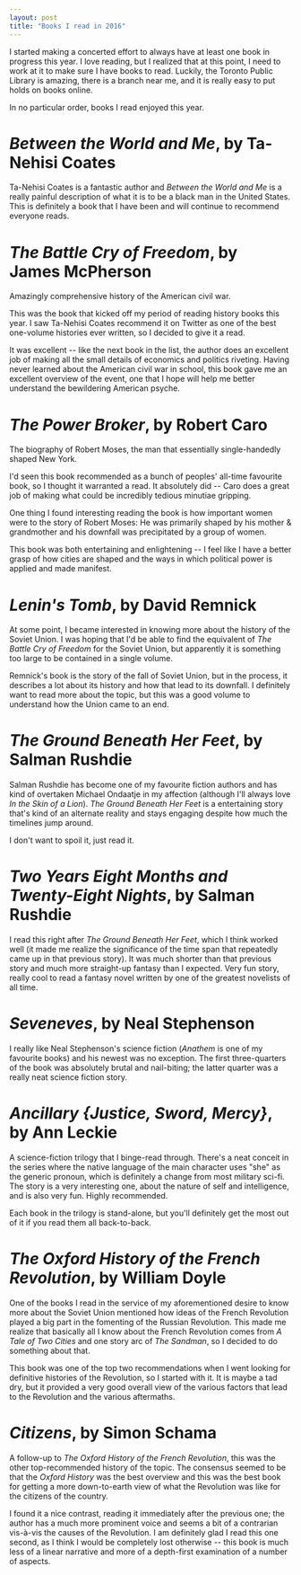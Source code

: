 ```yaml
---
layout: post
title: "Books I read in 2016"
---
```


I started making a concerted effort to always have at least one book in progress this year.
I love reading, but I realized that at this point, I need to work at it to make sure I have books to read.
Luckily, the Toronto Public Library is amazing, there is a branch near me, and it is really easy to put holds on books online.

In no particular order, books I read enjoyed this year.

# *Between the World and Me*, by Ta-Nehisi Coates

Ta-Nehisi Coates is a fantastic author and *Between the World and Me* is a really painful description of what it is to be a black man in the United States.
This is definitely a book that I have been and will continue to recommend everyone reads.

# *The Battle Cry of Freedom*, by James McPherson

Amazingly comprehensive history of the American civil war.

This was the book that kicked off my period of reading history books this year.
I saw Ta-Nehisi Coates recommend it on Twitter as one of the best one-volume histories ever written, so I decided to give it a read.

It was excellent -- like the next book in the list, the author does an excellent job of making all the small details of economics and politics riveting.
Having never learned about the American civil war in school, this book gave me an excellent overview of the event, one that I hope will help me better understand the bewildering American psyche.

# *The Power Broker*, by Robert Caro

The biography of Robert Moses, the man that essentially single-handedly shaped New York.

I'd seen this book recommended as a bunch of peoples' all-time favourite book, so I thought it warranted a read.
It absolutely did -- Caro does a great job of making what could be incredibly tedious minutiae gripping.

One thing I found interesting reading the book is how important women were to the story of Robert Moses:
He was primarily shaped by his mother & grandmother and his downfall was precipitated by a group of women.

This book was both entertaining and enlightening -- I feel like I have a better grasp of how cities are shaped and the ways in which political power is applied and made manifest.

# *Lenin's Tomb*, by David Remnick

At some point, I became interested in knowing more about the history of the Soviet Union.
I was hoping that I'd be able to find the equivalent of *The Battle Cry of Freedom* for the Soviet Union, but apparently it is something too large to be contained in a single volume.

Remnick's book is the story of the fall of Soviet Union, but in the process, it describes a lot about its history and how that lead to its downfall.
I definitely want to read more about the topic, but this was a good volume to understand how the Union came to an end.

# *The Ground Beneath Her Feet*, by Salman Rushdie

Salman Rushdie has become one of my favourite fiction authors and has kind of overtaken Michael Ondaatje in my affection (although I'll always love *In the Skin of a Lion*).
*The Ground Beneath Her Feet* is a entertaining story that's kind of an alternate reality and stays engaging despite how much the timelines jump around.

I don't want to spoil it, just read it.

# *Two Years Eight Months and Twenty-Eight Nights*, by Salman Rushdie

I read this right after *The Ground Beneath Her Feet*, which I think worked well (it made me realize the significance of the time span that repeatedly came up in that previous story).
It was much shorter than that previous story and much more straight-up fantasy than I expected.
Very fun story, really cool to read a fantasy novel written by one of the greatest novelists of all time.

# *Seveneves*, by Neal Stephenson

I really like Neal Stephenson's science fiction (*Anathem* is one of my favourite books) and his newest was no exception.
The first three-quarters of the book was absolutely brutal and nail-biting; the latter quarter was a really neat science fiction story.

# *Ancillary {Justice, Sword, Mercy}*, by Ann Leckie

A science-fiction trilogy that I binge-read through.
There's a neat conceit in the series where the native language of the main character uses "she" as the generic pronoun, which is definitely a change from most military sci-fi.
The story is a very interesting one, about the nature of self and intelligence, and is also very fun.
Highly recommended.

Each book in the trilogy is stand-alone, but you'll definitely get the most out of it if you read them all back-to-back.

# *The Oxford History of the French Revolution*, by William Doyle

One of the books I read in the service of my aforementioned desire to know more about the Soviet Union mentioned how ideas of the French Revolution played a big part in the fomenting of the Russian Revolution.
This made me realize that basically all I know about the French Revolution comes from *A Tale of Two Cities* and one story arc of *The Sandman*, so I decided to do something about that.

This book was one of the top two recommendations when I went looking for definitive histories of the Revolution, so I started with it.
It is maybe a tad dry, but it provided a very good overall view of the various factors that lead to the Revolution and the various aftermaths.

# *Citizens*, by Simon Schama

A follow-up to *The Oxford History of the French Revolution*, this was the other top-recommended history of the topic.
The consensus seemed to be that the *Oxford History* was the best overview and this was the best book for getting a more down-to-earth view of what the Revolution was like for the citizens of the country.

I found it a nice contrast, reading it immediately after the previous one; the author has a much more prominent voice and seems a bit of a contrarian vis-à-vis the causes of the Revolution.
I am definitely glad I read this one second, as I think I would be completely lost otherwise -- this book is much less of a linear narrative and more of a depth-first examination of a number of aspects.

